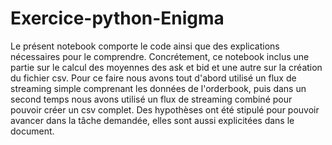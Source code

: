 # Exercice-python-Enigma

Le présent notebook comporte le code ainsi que des explications nécessaires pour le comprendre.
Concrétement, ce notebook inclus une partie sur le calcul des moyennes des ask et bid et une autre sur la création du fichier csv.
Pour ce faire nous avons tout d'abord utilisé un flux de streaming simple comprenant les données de l'orderbook, puis dans un second temps nous avons utilisé un flux de streaming combiné pour pouvoir créer un csv complet.
Des hypothèses ont été stipulé pour pouvoir avancer dans la tâche demandée, elles sont aussi explicitées dans le document.
